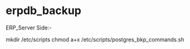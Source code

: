 # erpdb_backup

ERP_Server Side:-

mkdir /etc/scripts
chmod a+x /etc/scripts/postgres_bkp_commands.sh
